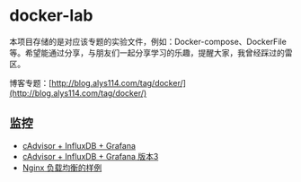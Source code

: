 # docker-lab
本项目存储的是对应该专题的实验文件，例如：Docker-compose、DockerFile等。希望能通过分享，与朋友们一起分享学习的乐趣，提醒大家，我曾经踩过的雷区。

博客专题：[http://blog.alys114.com/tag/docker/](http://blog.alys114.com/tag/docker/)

## 监控
- [cAdvisor + InfluxDB + Grafana](https://github.com/alys114/docker-lab/tree/master/monitor-cif)
- [cAdvisor + InfluxDB + Grafana 版本3](https://github.com/alys114/docker-lab/tree/master/monitor-cif-V3)
- [Nginx 负载均衡的样例](https://github.com/alys114/docker-lab/tree/master/docker-nginx-lb)
